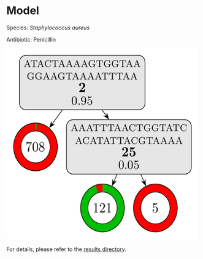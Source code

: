 
# Model

Species: *Staphylococcus aureus*

Antibiotic: Penicillin

<img src="./model.png" width=500 height=500 />

For details, please refer to the [results directory](../../../../../results/cart_b/staphylococcus%20aureus/penicillin/repeat_5/).


